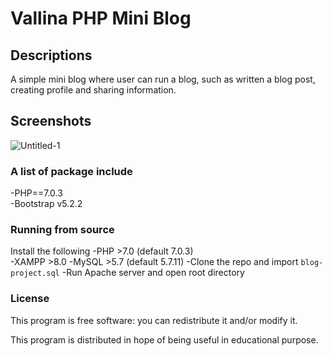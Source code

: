# Vallina PHP Mini Blog

## Descriptions
A simple mini blog where user can run a blog, such as written a blog post, creating profile and sharing information.

## Screenshots
![Untitled-1](https://user-images.githubusercontent.com/67702761/201164359-64438ae0-4d65-4308-9332-1cd3e1b0ee29.jpg)


### A list of package include
-PHP==7.0.3 <br/>
-Bootstrap  v5.2.2

### Running from source
Install the following
-PHP >7.0 (default 7.0.3) <br/>
-XAMPP >8.0
-MySQL >5.7 (default 5.7.11)
-Clone the repo and import ```blog-project.sql```
-Run Apache server and open root directory <br/>

### License
This program is free software: you can redistribute it and/or modify it.

This program is distributed in hope of being useful in educational purpose.
